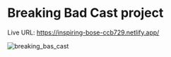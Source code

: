 # Breaking Bad Cast project

Live URL: https://inspiring-bose-ccb729.netlify.app/

![breaking_bas_cast](https://user-images.githubusercontent.com/11813341/123536360-935f1a80-d749-11eb-816a-a85b891fcd09.gif)
